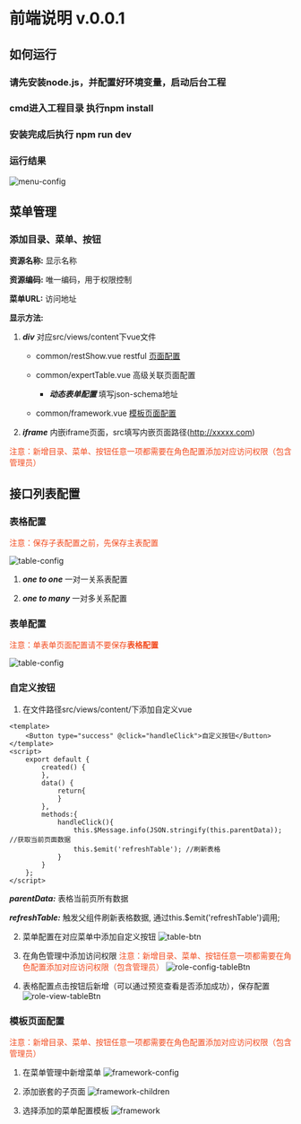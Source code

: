 # 前端说明 v.0.0.1

## 如何运行

### 请先安装node.js，并配置好环境变量，启动后台工程

### cmd进入工程目录 执行npm install

### 安装完成后执行 npm run dev

### 运行结果
![menu-config](./doc/images/2018-04-23_113937.jpg)

## 菜单管理

### 添加目录、菜单、按钮

**资源名称:** 显示名称

**资源编码:** 唯一编码，用于权限控制

**菜单URL:** 访问地址

**显示方法:** 
1. ***div*** 对应src/views/content下vue文件
    - common/restShow.vue restful [页面配置](#restConfig)
    - common/expertTable.vue 高级关联页面配置
        - ***动态表单配置*** 填写json-schema地址

    - common/framework.vue [模板页面配置](#frameworkConfig)

2. ***iframe*** 内嵌iframe页面，src填写内嵌页面路径(http://xxxxx.com)

<font color=#f34b1e>注意：新增目录、菜单、按钮任意一项都需要在角色配置添加对应访问权限（包含管理员）</font>


## <span id="restConfig">接口列表配置</span>

### 表格配置
<font color=#f34b1e>注意：保存子表配置之前，先保存主表配置 </font>

![table-config](./doc/images/2018-04-26_162138.jpg)

1. ***one to one*** 一对一关系表配置 

2. ***one to many*** 一对多关系配置


### 表单配置
<font color=#f34b1e>注意：单表单页面配置请不要保存**表格配置** </font>

![table-config](./doc/images/2018-04-26_162458.jpg)


### 自定义按钮

1. 在文件路径src/views/content/下添加自定义vue

```vue
<template>
    <Button type="success" @click="handleClick">自定义按钮</Button>
</template>
<script>
    export default {
        created() {
        },
        data() {
            return{
            }
        },
        methods:{
            handleClick(){
                this.$Message.info(JSON.stringify(this.parentData)); //获取当前页面数据
                this.$emit('refreshTable'); //刷新表格
            }
        }
    };
</script>
```

***parentData:*** 表格当前页所有数据

***refreshTable:*** 触发父组件刷新表格数据, 通过this.$emit('refreshTable')调用;

2. 菜单配置在对应菜单中添加自定义按钮
![table-btn](./doc/images/2018-04-26_163626.jpg)

2. 在角色管理中添加访问权限
<font color=#f34b1e>注意：新增目录、菜单、按钮任意一项都需要在角色配置添加对应访问权限（包含管理员）</font>
![role-config-tableBtn](./doc/images/2018-04-26_163816.jpg)

3. 表格配置点击按钮后新增（可以通过预览查看是否添加成功），保存配置
![role-view-tableBtn](./doc/images/2018-04-26_163934.jpg)


### <span id='frameworkConfig'>模板页面配置</span>

<font color=#f34b1e>注意：新增目录、菜单、按钮任意一项都需要在角色配置添加对应访问权限（包含管理员）</font>

1. 在菜单管理中新增菜单
![framework-config](./doc/images/2018-04-26_165136.jpg)

2. 添加嵌套的子页面
![framework-children](./doc/images/2018-04-26_165625.jpg)

3. 选择添加的菜单配置模板
![framework](./doc/images/2018-04-26_165745.jpg)







  
